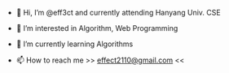 - 👋 Hi, I’m @eff3ct and currently attending Hanyang Univ. CSE
- 👀 I’m interested in Algorithm, Web Programming
- 🌱 I’m currently learning Algorithms

- 📫 How to reach me >> effect2110@gmail.com <<

<!---
eff3ct/eff3ct is a ✨ special ✨ repository because its `README.md` (this file) appears on your GitHub profile.
You can click the Preview link to take a look at your changes.
--->
